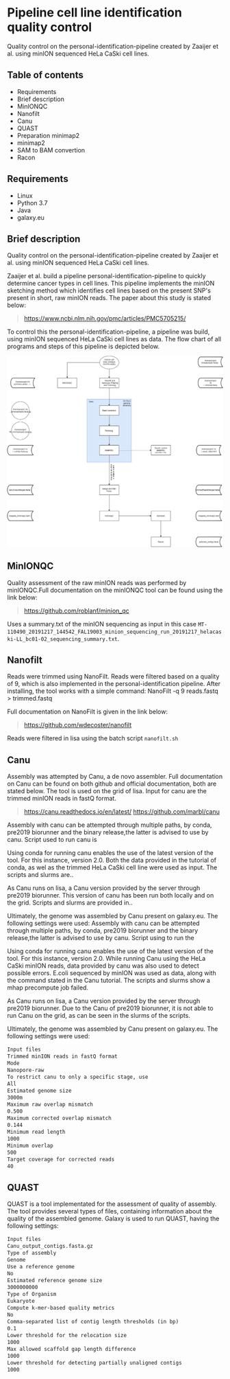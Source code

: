 # Pipeline cell line identification quality control
Quality control on the personal-identification-pipeline created by Zaaijer et al. using minION sequenced HeLa CaSki cell lines.
## Table of contents
- Requirements
- Brief description
- MinIONQC
- Nanofilt
- Canu 
- QUAST
- Preparation minimap2
- minimap2
- SAM to BAM convertion
- Racon

## Requirements
* Linux 
* Python 3.7 
* Java
* galaxy.eu

## Brief description
Quality control on the personal-identification-pipeline created by Zaaijer et al. using minION sequenced HeLa CaSki cell lines.

Zaaijer et al. build a pipeline personal-identification-pipeline to quickly determine cancer types in cell lines. This pipeline implements the minION sketching method which identifies cell lines based on the present SNP's present in short, raw minION reads. The paper about this study is stated below:

> https://www.ncbi.nlm.nih.gov/pmc/articles/PMC5705215/

To control this the personal-identification-pipeline, a pipeline was build, using minION sequenced HeLa CaSki cell lines as data.
The flow chart of all programs and steps of this pipeline is depicted below.

![](flowchart_end_report.png)

## MinIONQC
Quality assessment of the raw minION reads was performed by minIONQC.Full documentation on the minIONQC tool can be found using the link below:
> https://github.com/roblanf/minion_qc

Uses a summary.txt of the minION sequencing as input in this case `MT-110490_20191217_144542_FAL19003_minion_sequencing_run_20191217_helacaski-LL_bc01-02_sequencing_summary.txt`.

## Nanofilt
Reads were trimmed using NanoFilt. Reads were filtered based on a quality of 9, which is also implemented in the personal-identification pipeline. After installing, the tool works with a simple command: NanoFilt -q 9 reads.fastq > trimmed.fastq  

Full documentation on NanoFilt is given in the link below:
> https://github.com/wdecoster/nanofilt

Reads were filtered in lisa using the batch script `nanofilt.sh`

## Canu
Assembly was attempted by Canu, a de novo assembler. Full documentation on Canu can be found on both github and official documentation, both are stated below. The tool is used on the grid of lisa. Input for canu are the trimmed minION reads in fastQ format.

> https://canu.readthedocs.io/en/latest/
> https://github.com/marbl/canu

Assembly with canu can be attempted through multiple paths, by conda, pre2019 biorunner and the binary release,the latter is advised to use by canu. Script used to run canu is

Using conda for running canu enables the use of the latest version of the tool. For this instance, version 2.0. Both the data provided in the tutorial of conda, as wel as the trimmed HeLa CaSki cell line were used as input. The scripts and slurms are..

As Canu runs on lisa, a Canu version provided by the server through pre2019 biorunner. This version of canu has been run both locally and on the grid. Scripts and slurms are provided in..

Ultimately, the genome was assembled by Canu present on galaxy.eu. The following settings were used:
Assembly with canu can be attempted through multiple paths, by conda, pre2019 biorunner and the binary release,the latter is advised to use by canu. Script using to run the 

Using conda for running canu enables the use of the latest version of the tool. For this instance, version 2.0. While running Canu using the HeLa CaSki minION reads, data provided by canu was also used to detect possible errors. E.coli sequenced by minION was used as data, along with the command stated in the Canu tutorial. The scripts and slurms show a mhap precompute job failed.

As Canu runs on lisa, a Canu version provided by the server through pre2019 biorunner. Due to the Canu of pre2019 biorunner, it is not able to run Canu on the grid, as can be seen in the slurms of the scripts. 

Ultimately, the genome was assembled by Canu present on galaxy.eu. The following settings were used:
```
Input files                                                                    Trimmed minION reads in fastQ format
Mode                                                                           Nanopore-raw
To restrict canu to only a specific stage, use                                 All
Estimated genome size                                                          3000m
Maximum raw overlap mismatch                                                   0.500
Maximum corrected overlap mismatch                                             0.144
Minimum read length                                                            1000
Minimum overlap                                                                500
Target coverage for corrected reads                                            40
```
## QUAST
QUAST is a tool implementated for the assessment of quality of assembly. The tool provides several types of files, containing information about the quality of the assembled genome. Galaxy is used to run QUAST, having the following settings:
```
Input files                                                                    Canu_output_contigs.fasta.gz
Type of assembly                                                               Genome
Use a reference genome                                                         No
Estimated reference genome size                                                3000000000
Type of Organism                                                               Eukaryote
Compute k-mer-based quality metrics                                            No
Comma-separated list of contig length thresholds (in bp)                       0.1
Lower threshold for the relocation size                                       1000
Max allowed scaffold gap length difference                                    1000
Lower threshold for detecting partially unaligned contigs                     1000
```
